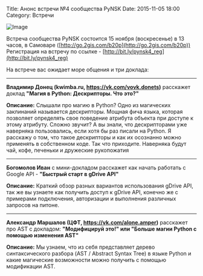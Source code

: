Title: Анонс встречи №4 сообщества PyNSK
Date: 2015-11-05 18:00
Category: Встречи

![Image](http://pynsk.ru/images/event/event_4.png)

Встреча сообщества PyNSK состоится 15 ноября (воскресенье) в 13 часов, в Самоваре ([http://go.2gis.com/b20p](http://go.2gis.com/b20p))
Регистрация на встречу по ссылке - [http://bit.ly/pynsk4_reg](http://bit.ly/pynsk4_reg) 

На встрече вас ожидает море общения и три доклада:

------------------

**Владимир Донец (kwimba.ru, https://vk.com/vovk.donets)** расскажет доклад **"Магия в Python: Дескрипторы. Что это?"**

**Описание:** Слышали про магию в Python? Одно из магических заклинаний называется дескрипторы. Мощная фича языка, которая позволяет определять свое поведение атрибута объекта при доступе к этому атрибуту. 
Сложно звучит? А вы знали, что дескрипторами уже наверняка пользовались, если хотя бы раз писали на Python. Я расскажу о том, что такое дескрипторы и как их осознанно можно применять в собственном коде. Так что приходите. Наверняка будут чай, кофе, печеньки и дружеские рукопожатия

------------------

**Богомолов Иван** с мини-докладом расскажет как начать работать с Google API - **"Быстрый старт в gDrive API"**

**Описание:** Краткий обзор разных вариантов использования gDrive API, так же вы узнаете как получить доступ к gDrive API, конечно же с примерами подключения, авторизации и выполнения различных запросов на питоне.

------------------

**Александр Маршалов (ЦФТ, https://vk.com/alone.amper)** расскажет про AST с докладом: **"Модифицируй это!" или "Больше магии Python с помощью изменения AST"**

**Описание:** Мы узнаем, что из себя представляет дерево синтаксического разбора (AST / Abstract Syntax Tree) в языке Python 
и какие магические возможности можно получить с помощью модификации AST.